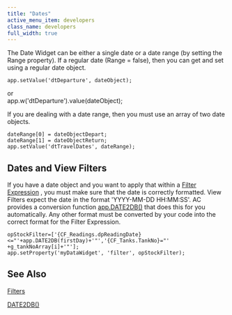 ```yaml
---
title: "Dates"
active_menu_item: developers
class_name: developers
full_width: true
---
```



The Date Widget can be either a single date or a date range (by setting the Range property). If a regular date (Range = false), then you can get and set using a regular date object.

    app.setValue('dtDeparture', dateObject);
or    
    app.w('dtDeparture').value(dateObject);
    
If you are dealing with a date range, then you must use an array of two date objects. 

    dateRange[0] = dateObjectDepart;
    dateRange[1] = dateObjectReturn;
    app.setValue('dtTravelDates', dateRange);
    
    
## Dates and View Filters

If you have a date object and you want to apply that within a [Filter Expression](/developers/documentation/scripting-apis/client-api/data-view-functions/modifying-data-widgets-with-scripts/filters) , you must make sure that the date is correctly formatted. View Filters expect the date in the format 'YYYY-MM-DD HH:MM:SS'. AC provides a conversion function [app.DATE2DB()](/developers/documentation/scripting-apis/client-api/conversion-functions/date2db) that does this for you automatically. Any other format must be converted by your code into the correct format for the Filter Expression.    
    
    opStockFilter=['{CF_Readings.dpReadingDate}<="'+app.DATE2DB(firstDay)+'"','{CF_Tanks.TankNo}="' +g_tankNoArray[i]+'"'];
    app.setProperty('myDataWidget', 'filter', opStockFilter);
   

## See Also

[Filters](/developers/documentation/scripting-apis/client-api/data-view-functions/modifying-data-widgets-with-scripts/filters)

[DATE2DB()](/developers/documentation/scripting-apis/client-api/conversion-functions/date2db)

